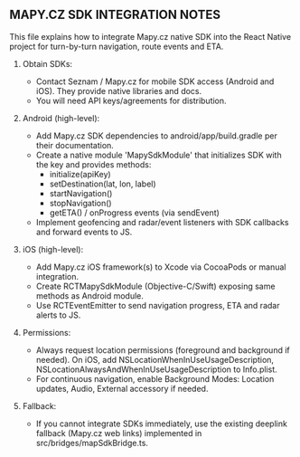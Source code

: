 MAPY.CZ SDK INTEGRATION NOTES
--------------------------------------------------
This file explains how to integrate Mapy.cz native SDK into the React Native project for turn-by-turn navigation, route events and ETA.

1) Obtain SDKs:
   - Contact Seznam / Mapy.cz for mobile SDK access (Android and iOS). They provide native libraries and docs.
   - You will need API keys/agreements for distribution.

2) Android (high-level):
   - Add Mapy.cz SDK dependencies to android/app/build.gradle per their documentation.
   - Create a native module 'MapySdkModule' that initializes SDK with the key and provides methods:
       - initialize(apiKey)
       - setDestination(lat, lon, label)
       - startNavigation()
       - stopNavigation()
       - getETA() / onProgress events (via sendEvent)
   - Implement geofencing and radar/event listeners with SDK callbacks and forward events to JS.

3) iOS (high-level):
   - Add Mapy.cz iOS framework(s) to Xcode via CocoaPods or manual integration.
   - Create RCTMapySdkModule (Objective-C/Swift) exposing same methods as Android module.
   - Use RCTEventEmitter to send navigation progress, ETA and radar alerts to JS.

4) Permissions:
   - Always request location permissions (foreground and background if needed). On iOS, add NSLocationWhenInUseUsageDescription, NSLocationAlwaysAndWhenInUseUsageDescription to Info.plist.
   - For continuous navigation, enable Background Modes: Location updates, Audio, External accessory if needed.

5) Fallback:
   - If you cannot integrate SDKs immediately, use the existing deeplink fallback (Mapy.cz web links) implemented in src/bridges/mapSdkBridge.ts.
